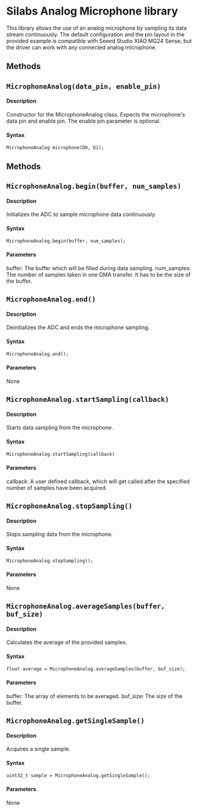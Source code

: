 # Silabs Analog Microphone library

This library allows the use of an analog microphone by sampling its data stream continuously. The default configuration and the pin layout in the provided example is compatible with Seeed Studio XIAO MG24 Sense, but the driver can work with any connected analog microphone.

## Methods

## `MicrophoneAnalog(data_pin, enable_pin)`

#### Description

Constructor for the MicrophoneAnalog class. Expects the microphone's data pin and enable pin. The enable pin parameter is optional.

#### Syntax

```
MicrophoneAnalog microphone(D0, D1);
```

## Methods

## `MicrophoneAnalog.begin(buffer, num_samples)`

#### Description

Initializes the ADC to sample microphone data continuously.

#### Syntax

```
MicrophoneAnalog.begin(buffer, num_samples);
```

#### Parameters

buffer: The buffer which will be filled during data sampling.
num_samples: The number of samples taken in one DMA transfer. It has to be the size of the buffer.

## `MicrophoneAnalog.end()`

#### Description

Deinitializes the ADC and ends the microphone sampling.

#### Syntax

```
MicrophoneAnalog.end();
```

#### Parameters

None

## `MicrophoneAnalog.startSampling(callback)`

#### Description

Starts data sampling from the microphone.

#### Syntax

```
MicrophoneAnalog.startSampling(callback)
```

#### Parameters

callback: A user defined callback, which will get called after the specified number of samples have been acquired.

## `MicrophoneAnalog.stopSampling()`

#### Description

Stops sampling data from the microphone.

#### Syntax

```
MicrophoneAnalog.stopSampling();
```

#### Parameters

None

## `MicrophoneAnalog.averageSamples(buffer, buf_size)`

#### Description

Calculates the average of the provided samples.

#### Syntax

```
float average = MicrophoneAnalog.averageSamples(buffer, buf_size);
```

#### Parameters

buffer: The array of elements to be averaged.
buf_size: The size of the buffer.

## `MicrophoneAnalog.getSingleSample()`

#### Description

Acquires a single sample.

#### Syntax

```
uint32_t sample = MicrophoneAnalog.getSingleSample();
```

#### Parameters

None